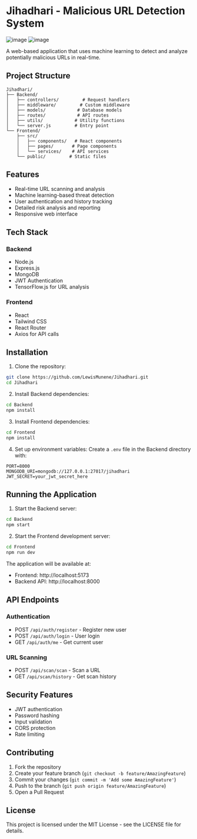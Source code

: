 # Jihadhari - Malicious URL Detection System
![image](https://github.com/user-attachments/assets/a9d0a750-957c-451a-8a98-3b17212d939b)
![image](https://github.com/user-attachments/assets/3c73169d-c8f0-4d94-a974-8ca161305c0b)



A web-based application that uses machine learning to detect and analyze potentially malicious URLs in real-time.

## Project Structure
```
Jihadhari/
├── Backend/
│   ├── controllers/         # Request handlers
│   ├── middleware/         # Custom middleware
│   ├── models/            # Database models
│   ├── routes/            # API routes
│   ├── utils/            # Utility functions
│   └── server.js         # Entry point
└── Frontend/
    ├── src/
    │   ├── components/   # React components
    │   ├── pages/       # Page components
    │   └── services/    # API services
    └── public/         # Static files
```

## Features

- Real-time URL scanning and analysis
- Machine learning-based threat detection
- User authentication and history tracking
- Detailed risk analysis and reporting
- Responsive web interface

## Tech Stack

### Backend
- Node.js
- Express.js
- MongoDB
- JWT Authentication
- TensorFlow.js for URL analysis

### Frontend
- React
- Tailwind CSS
- React Router
- Axios for API calls

## Installation

1. Clone the repository:
```bash
git clone https://github.com/LewisMunene/Jihadhari.git
cd Jihadhari
```

2. Install Backend dependencies:
```bash
cd Backend
npm install
```

3. Install Frontend dependencies:
```bash
cd Frontend
npm install
```

4. Set up environment variables:
Create a `.env` file in the Backend directory with:
```env
PORT=8000
MONGODB_URI=mongodb://127.0.0.1:27017/jihadhari
JWT_SECRET=your_jwt_secret_here
```

## Running the Application

1. Start the Backend server:
```bash
cd Backend
npm start
```

2. Start the Frontend development server:
```bash
cd Frontend
npm run dev
```

The application will be available at:
- Frontend: http://localhost:5173
- Backend API: http://localhost:8000

## API Endpoints

### Authentication
- POST `/api/auth/register` - Register new user
- POST `/api/auth/login` - User login
- GET `/api/auth/me` - Get current user

### URL Scanning
- POST `/api/scan/scan` - Scan a URL
- GET `/api/scan/history` - Get scan history

## Security Features

- JWT authentication
- Password hashing
- Input validation
- CORS protection
- Rate limiting

## Contributing

1. Fork the repository
2. Create your feature branch (`git checkout -b feature/AmazingFeature`)
3. Commit your changes (`git commit -m 'Add some AmazingFeature'`)
4. Push to the branch (`git push origin feature/AmazingFeature`)
5. Open a Pull Request

## License

This project is licensed under the MIT License - see the LICENSE file for details.
